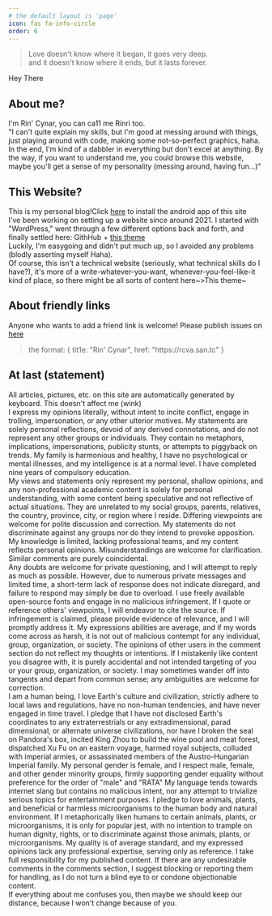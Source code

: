 ```yaml
---
# the default layout is 'page'
icon: fas fa-info-circle
order: 6
---
```


<blockquote>
        Love doesn't know where it began, it goes very deep.
        <br>
        and it doesn't know where it ends, but it lasts forever.
</blockquote>

Hey There
## About me?
I'm Rin' Cynar, you can ca11 me Rinri too.
<br>
"I can't quite explain my skills, but I'm good at messing around with things, just playing around with code, making some not-so-perfect graphics, haha.  In the end, I'm kind of a dabbler in everything but don't excel at anything.  By the way, if you want to understand me, you could browse this website, maybe you'll get a sense of my personality (messing around, having fun...)"
    
## This Website?
This is my personal blog!Click [here](/assets/file/rcvA-1-1.apk) to install the android app of this site
<br>
I've been working on setting up a website since around 2021. I started with "WordPress," went through a few different options back and forth, and finally settled here: GithHub + 
[this theme](https://github.com/cotes2020/jekyll-theme-chirpy)
<br>
Luckily, I'm easygoing and didn't put much up, so I avoided any problems (blodly asserting myself Haha).
<br>
Of course, this isn't a technical website (seriously, what technical skills do I have?), it's more of a write-whatever-you-want, whenever-you-feel-like-it kind of place, so there might be all sorts of content here~>This theme~
    
## About friendly links
Anyone who wants to add a friend link is welcome! Please publish issues on [here](https://github.com/RinCynar/rcva.san.tc)
  <blockquote>
  the format:
  {
  tit1e: "Rin' Cynar",
  href: "https://rcva.san.tc"
  }
  </blockquote>
    
## At last (statement)
All articles, pictures, etc. on this site are automatically generated by keyboard.  This doesn't affect me (wink)
<br>
I express my opinions literally, without intent to incite conflict, engage in trolling, impersonation, or any other ulterior motives. My statements are solely personal reflections, devoid of any derived connotations, and do not represent any other groups or individuals. They contain no metaphors, implications, impersonations, publicity stunts, or attempts to piggyback on trends. My family is harmonious and healthy, I have no psychological or mental illnesses, and my intelligence is at a normal level. I have completed nine years of compulsory education.
<br>
My views and statements only represent my personal, shallow opinions, and any non-professional academic content is solely for personal understanding, with some content being speculative and not reflective of actual situations. They are unrelated to my social groups, parents, relatives, the country, province, city, or region where I reside. Differing viewpoints are welcome for polite discussion and correction. My statements do not discriminate against any groups nor do they intend to provoke opposition. My knowledge is limited, lacking professional teams, and my content reflects personal opinions. Misunderstandings are welcome for clarification. Similar comments are purely coincidental.
<br>
Any doubts are welcome for private questioning, and I will attempt to reply as much as possible. However, due to numerous private messages and limited time, a short-term lack of response does not indicate disregard, and failure to respond may simply be due to overload. I use freely available open-source fonts and engage in no malicious infringement. If I quote or reference others' viewpoints, I will endeavor to cite the source. If infringement is claimed, please provide evidence of relevance, and I will promptly address it. My expressions abilities are average, and if my words come across as harsh, it is not out of malicious contempt for any individual, group, organization, or society. The opinions of other users in the comment section do not reflect my thoughts or intentions. If I mistakenly like content you disagree with, it is purely accidental and not intended targeting of you or your group, organization, or society. I may sometimes wander off into tangents and depart from common sense; any ambiguities are welcome for correction.
<br>
I am a human being, I love Earth's culture and civilization, strictly adhere to local laws and regulations, have no non-human tendencies, and have never engaged in time travel. I pledge that I have not disclosed Earth's coordinates to any extraterrestrials or any extradimensional, parad dimensional, or alternate universe civilizations, nor have I broken the seal on Pandora's box, incited King Zhou to build the wine pool and meat forest, dispatched Xu Fu on an eastern voyage, harmed royal subjects, colluded with imperial armies, or assassinated members of the Austro-Hungarian Imperial family. My personal gender is female, and I respect male, female, and other gender minority groups, firmly supporting gender equality without preference for the order of "male" and "RATA" My language tends towards internet slang but contains no malicious intent, nor any attempt to trivialize serious topics for entertainment purposes. I pledge to love animals, plants, and beneficial or harmless microorganisms to the human body and natural environment. If I metaphorically liken humans to certain animals, plants, or microorganisms, it is only for popular jest, with no intention to trample on human dignity, rights, or to discriminate against those animals, plants, or microorganisms. My quality is of average standard, and my expressed opinions lack any professional expertise, serving only as reference. I take full responsibility for my published content. If there are any undesirable comments in the comments section, I suggest blocking or reporting them for handling, as I do not turn a blind eye to or condone objectionable content.
<br>
If everything about me confuses you, then maybe we should keep our distance, because I won't change because of you.